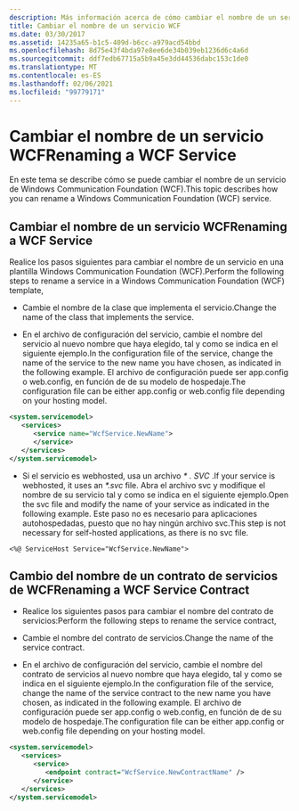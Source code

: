 ```yaml
---
description: Más información acerca de cómo cambiar el nombre de un servicio WCF
title: Cambiar el nombre de un servicio WCF
ms.date: 03/30/2017
ms.assetid: 14235a65-b1c5-409d-b6cc-a979acd54bbd
ms.openlocfilehash: 8d75e43f4bda97e8ee6de34b039eb1236d6c4a6d
ms.sourcegitcommit: ddf7edb67715a5b9a45e3dd44536dabc153c1de0
ms.translationtype: MT
ms.contentlocale: es-ES
ms.lasthandoff: 02/06/2021
ms.locfileid: "99779171"
---
```

# <a name="renaming-a-wcf-service"></a><span data-ttu-id="8755a-103">Cambiar el nombre de un servicio WCF</span><span class="sxs-lookup"><span data-stu-id="8755a-103">Renaming a WCF Service</span></span>

<span data-ttu-id="8755a-104">En este tema se describe cómo se puede cambiar el nombre de un servicio de Windows Communication Foundation (WCF).</span><span class="sxs-lookup"><span data-stu-id="8755a-104">This topic describes how you can rename a Windows Communication Foundation (WCF) service.</span></span>  
  
## <a name="renaming-a-wcf-service"></a><span data-ttu-id="8755a-105">Cambiar el nombre de un servicio WCF</span><span class="sxs-lookup"><span data-stu-id="8755a-105">Renaming a WCF Service</span></span>  

 <span data-ttu-id="8755a-106">Realice los pasos siguientes para cambiar el nombre de un servicio en una plantilla Windows Communication Foundation (WCF).</span><span class="sxs-lookup"><span data-stu-id="8755a-106">Perform the following steps to rename a service in a Windows Communication Foundation (WCF) template,</span></span>  
  
- <span data-ttu-id="8755a-107">Cambie el nombre de la clase que implementa el servicio.</span><span class="sxs-lookup"><span data-stu-id="8755a-107">Change the name of the class that implements the service.</span></span>  
  
- <span data-ttu-id="8755a-108">En el archivo de configuración del servicio, cambie el nombre del servicio al nuevo nombre que haya elegido, tal y como se indica en el siguiente ejemplo.</span><span class="sxs-lookup"><span data-stu-id="8755a-108">In the configuration file of the service, change the name of the service to the new name you have chosen, as indicated in the following example.</span></span> <span data-ttu-id="8755a-109">El archivo de configuración puede ser app.config o web.config, en función de de su modelo de hospedaje.</span><span class="sxs-lookup"><span data-stu-id="8755a-109">The configuration file can be either app.config or web.config file depending on your hosting model.</span></span>  
  
```xml  
<system.servicemodel>  
   <services>  
      <service name="WcfService.NewName">  
      </service>  
   </services>  
</system.servicemodel>  
```  
  
- <span data-ttu-id="8755a-110">Si el servicio es webhosted, usa un archivo *\* . SVC* .</span><span class="sxs-lookup"><span data-stu-id="8755a-110">If your service is webhosted, it uses an *\*.svc* file.</span></span> <span data-ttu-id="8755a-111">Abra el archivo svc y modifique el nombre de su servicio tal y como se indica en el siguiente ejemplo.</span><span class="sxs-lookup"><span data-stu-id="8755a-111">Open the svc file and modify the name of your service as indicated in the following example.</span></span> <span data-ttu-id="8755a-112">Este paso no es necesario para aplicaciones autohospedadas, puesto que no hay ningún archivo svc.</span><span class="sxs-lookup"><span data-stu-id="8755a-112">This step is not necessary for self-hosted applications, as there is no svc file.</span></span>  
  
```aspx-csharp
<%@ ServiceHost Service="WcfService.NewName">  
```  
  
## <a name="renaming-a-wcf-service-contract"></a><span data-ttu-id="8755a-113">Cambio del nombre de un contrato de servicios de WCF</span><span class="sxs-lookup"><span data-stu-id="8755a-113">Renaming a WCF Service Contract</span></span>  
  
- <span data-ttu-id="8755a-114">Realice los siguientes pasos para cambiar el nombre del contrato de servicios:</span><span class="sxs-lookup"><span data-stu-id="8755a-114">Perform the following steps to rename the service contract,</span></span>  
  
- <span data-ttu-id="8755a-115">Cambie el nombre del contrato de servicios.</span><span class="sxs-lookup"><span data-stu-id="8755a-115">Change the name of the service contract.</span></span>  
  
- <span data-ttu-id="8755a-116">En el archivo de configuración del servicio, cambie el nombre del contrato de servicios al nuevo nombre que haya elegido, tal y como se indica en el siguiente ejemplo.</span><span class="sxs-lookup"><span data-stu-id="8755a-116">In the configuration file of the service, change the name of the service contract to the new name you have chosen, as indicated in the following example.</span></span> <span data-ttu-id="8755a-117">El archivo de configuración puede ser app.config o web.config, en función de de su modelo de hospedaje.</span><span class="sxs-lookup"><span data-stu-id="8755a-117">The configuration file can be either app.config or web.config file depending on your hosting model.</span></span>  
  
```xml  
<system.servicemodel>  
   <services>  
      <service>  
         <endpoint contract="WcfService.NewContractName" />  
      </service>  
   </services>  
</system.servicemodel>  
```
